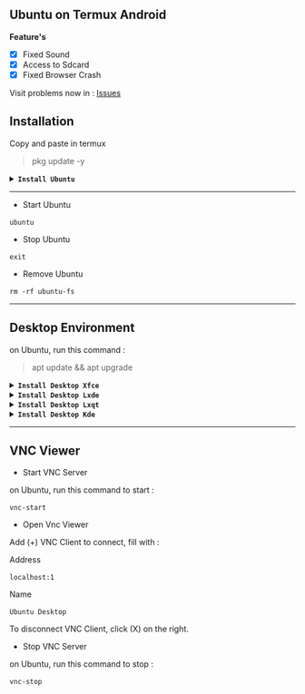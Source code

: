 ## Ubuntu on Termux Android


**Feature's**
- [x] Fixed Sound
- [x] Access to Sdcard
- [x] Fixed Browser Crash

Visit problems now in : [Issues](https://github.com/l0nqx/ubuntu/issues)

## Installation

Copy and paste in termux
> pkg update -y

<details></br>
<summary><b><code>Install Ubuntu</code></b></summary>

* Ubuntu 24.04 (Noble Numbat)
```
pkg install wget -y ; wget https://raw.githubusercontent.com/l0nqx/ubuntu/main/Install/ubuntu24.04.sh ; chmod +x ubuntu24.04.sh ; ./ubuntu24.04.sh
```

* Ubuntu 23.10 (Mantic Minotaur)
```
pkg install wget -y ; wget https://raw.githubusercontent.com/l0nqx/ubuntu/main/Install/ubuntu23.10.sh ; chmod +x ubuntu23.10.sh ; ./ubuntu23.10.sh
```

</details>

---
* Start Ubuntu
```
ubuntu
```

* Stop Ubuntu
```
exit
```

* Remove Ubuntu
```
rm -rf ubuntu-fs
```

---
## Desktop Environment

on Ubuntu, run this command :
> apt update && apt upgrade

<details></br>
<summary><b><code>Install Desktop Xfce</code></b></summary>
<p align="center"><img src="https://raw.githubusercontent.com/l0nqx/ubuntu/main/Images/xfce.jpg"</p>

```
apt install wget -y ; wget https://raw.githubusercontent.com/l0nqx/ubuntu/main/Desktop/de-xfce.sh ; chmod +x de-xfce.sh ; ./de-xfce.sh
```
</details>

<details></br>
<summary><b><code>Install Desktop Lxde</code></b></summary>
<p align="center"><img src="https://raw.githubusercontent.com/l0nqx/ubuntu/main/Images/lxde.jpg"</p>

```
apt install wget -y ; wget https://raw.githubusercontent.com/l0nqx/ubuntu/main/Desktop/de-lxde.sh ; chmod +x de-lxde.sh ; ./de-lxde.sh
```
</details>

<details></br>
<summary><b><code>Install Desktop Lxqt</code></b></summary>
<p align="center"><img src="https://raw.githubusercontent.com/l0nqx/ubuntu/main/Images/lxqt.jpg"</p>

```
apt install wget -y ; wget https://raw.githubusercontent.com/l0nqx/ubuntu/main/Desktop/de-lxqt.sh ; chmod +x de-lxqt.sh ; ./de-lxqt.sh
```
</details>

<details></br>
<summary><b><code>Install Desktop Kde</code></b></summary>
<p align="center"><img src="https://raw.githubusercontent.com/l0nqx/ubuntu/main/Images/kde.jpg"</p>

```
apt install wget -y ; wget https://raw.githubusercontent.com/l0nqx/ubuntu/main/Desktop/de-kde.sh ; chmod +x de-kde.sh ; ./de-kde.sh
```
</details>

---
## VNC Viewer

* Start VNC Server

on Ubuntu, run this command to start :
```
vnc-start
```

* Open Vnc Viewer

Add (+) VNC Client to connect, fill with :

Address
```
localhost:1
```

Name
```
Ubuntu Desktop
```

To disconnect VNC Client, click (X) on the right.

* Stop VNC Server

on Ubuntu, run this command to stop :
```
vnc-stop
```
</br>
